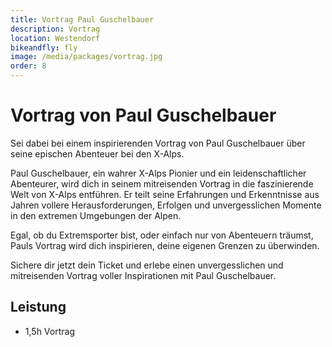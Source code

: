 ```yaml
---
title: Vortrag Paul Guschelbauer
description: Vortrag
location: Westendorf
bikeandfly: fly
image: /media/packages/vortrag.jpg
order: 8
---
```


# Vortrag von Paul Guschelbauer

Sei dabei bei einem inspirierenden Vortrag von Paul Guschelbauer über seine epischen Abenteuer bei den X-Alps.

Paul Guschelbauer, ein wahrer X-Alps Pionier und ein leidenschaftlicher Abenteurer, wird dich in seinem mitreisenden Vortrag in die faszinierende Welt von X-Alps entführen. Er teilt seine Erfahrungen und Erkenntnisse aus Jahren vollere Herausforderungen, Erfolgen und unvergesslichen Momente in den extremen Umgebungen der Alpen.

Egal, ob du Extremsporter bist, oder einfach nur von Abenteuern träumst, Pauls Vortrag wird dich inspirieren, deine eigenen Grenzen zu überwinden.

Sichere dir jetzt dein Ticket und erlebe einen unvergesslichen und mitreisenden Vortrag voller Inspirationen mit Paul Guschelbauer.

## Leistung

- 1,5h Vortrag 

<ContentImageGallery path="/media/packages/gallerie/"/>
